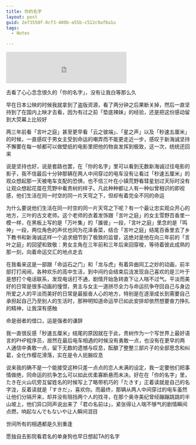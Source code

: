 ```yaml
---
title: 你的名字
layout: post
guid: 2ef3550f-8cf3-400b-a55b-c512c9af8a1u
tags:
  - Notes

---
```


<iframe frameborder="no" border="0" marginwidth="0" marginheight="0" width=330 height=86 src="http://music.163.com/outchain/player?type=2&id=426881506&auto=0&height=66"></iframe>

去看了心心念念很久的「你的名字」，没有让我白等那么久

早在日本公映的时候我就拿到了盗版资源，看了两分钟之后果断关掉，然后一直坚持到了在国内上映才去看，因为有过之前「垫底辣妹」的经验，还是把这份感动留到大荧幕上比较好

两三年前看「言叶之庭」甚至更早看「云之彼端」、「星之声」以及「秒速五厘米」的时候，一直感叹于男女主受到命运的嘲弄而不能更走近一步，感叹于新海诚坚持不懈要在每一帧都可以做壁纸的电影里把他的物哀发挥到极致，这一次，统统还回来

说是坚持也好，说是套路也罢，在「你的名字」里可以看到无数新海诚过往电影的影子，我不信最后十分钟那辆在两人中间穿过的电车没有让看过「秒速五厘米」的观众想起那一天被电车支配的恐惧，也不信三叶在小镇荒野看彗星划过天际时没有让观众想起花苗在荒野中看贵树的样子。凡此种种都让人有一种似曾相识的即视感，他们生活在同一时空的同一片天穹之下，但却有着完全不同的命运

为什么要说他们生活在同一时空的同一片天穹之下呢？有一个最让忠实观众开心的地方，三叶的古文老师。这个老师的衣着发饰跟「言叶之庭」的女主雪野百香里一模一样，在黑板上写的是「万叶集」的「誰彼」一段，「言叶之庭」里念的是「鸣神」一段，两位角色的声优也同为花泽香菜，结合「言叶之庭」结尾百香里去了乡下教书和新海诚这样一个追求细节到了极致的监督，这绝对是他在向三年前的「言叶之庭」的回望和致敬：男女主角在三年前和三年后来回穿梭，等待着彼此成熟的那一刻，向着命运交汇的地点走去

在我看来这是一部跟「命运石之门」和「龙与虎」有着异曲同工之妙的动画，前半部打打闹闹，各种欢乐的高中生活，到中间约会结束后泷发现自己喜欢的是三叶于是想打个电话联系，发现电话打不通，剧情开始急转直下让人喘不过气。平淡而美好的日常是很多动画的憧憬，男主与女主一道拼尽全力与命运抗争夺回自己与身边所爱之人的平淡而美好的日常是最振奋人心的地方，特别是在逐渐成长到需要自己承担起自己乃至别人的生活时，那种明知道命运早已如此安排却依然想要奋力挣扎的精神，让我深有感触

命是弱者的借口，运是强者的谦辞

我一直很反感「秒速五厘米」结尾的原因就在于此，贵树作为一个写世界上最好语言的PHP程序员，居然在最后电车相遇的时候没有勇敢一点，也没有在更早的两人通信中勇敢一点，留下无数的遗憾与叹息，酝酿了整整三部片子的全部思念和纠葛，全化作樱花滑落，实在是令人扼腕叹息

说来我的确不是一个能接受这种只差一点点的恋人未满的设定，我一定要他们把事情做绝，同命运的抗争怎么可以如此优柔寡断悬而未决。好在在「你的名字」里，たき在火山坑旁互留姓名的时候写上了略带机巧的「たきす」正着读就是自己的名字泷，反着读就是「すきだ」，喜欢你。而最终，那辆从两人中间穿过的电车虽然让他们分隔开来，却并没有阻挡两个人的找寻，在那个奥寺美纪曾经蹦蹦跳跳的半山坡上，他们异口同声说出来了「君の名前は」，紧张得让人喘不够气的剧情瞬间点燃，响起なんでもないや让人瞬间泪目

世间所有的相遇都是久别重逢

愿独自去影院看君名的单身狗也早日想起TA的名字